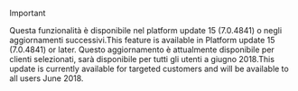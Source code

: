 > [!IMPORTANT]
> <span data-ttu-id="44dad-101">Questa funzionalità è disponibile nel platform update 15 (7.0.4841) o negli aggiornamenti successivi.</span><span class="sxs-lookup"><span data-stu-id="44dad-101">This feature is available in Platform update 15 (7.0.4841) or later.</span></span> <span data-ttu-id="44dad-102">Questo aggiornamento è attualmente disponibile per clienti selezionati, sarà disponibile per tutti gli utenti a giugno 2018.</span><span class="sxs-lookup"><span data-stu-id="44dad-102">This update is currently available for targeted customers and will be available to all users June 2018.</span></span>
